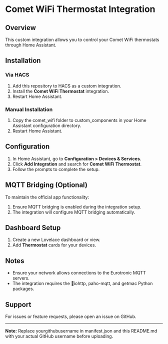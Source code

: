 ﻿# Comet WiFi Thermostat Integration

## Overview

This custom integration allows you to control your Comet WiFi thermostats through Home Assistant.

## Installation

### Via HACS

1. Add this repository to HACS as a custom integration.
2. Install the **Comet WiFi Thermostat** integration.
3. Restart Home Assistant.

### Manual Installation

1. Copy the comet_wifi folder to custom_components in your Home Assistant configuration directory.
2. Restart Home Assistant.

## Configuration

1. In Home Assistant, go to **Configuration > Devices & Services**.
2. Click **Add Integration** and search for **Comet WiFi Thermostat**.
3. Follow the prompts to complete the setup.

## MQTT Bridging (Optional)

To maintain the official app functionality:

1. Ensure MQTT bridging is enabled during the integration setup.
2. The integration will configure MQTT bridging automatically.

## Dashboard Setup

1. Create a new Lovelace dashboard or view.
2. Add **Thermostat** cards for your devices.

## Notes

- Ensure your network allows connections to the Eurotronic MQTT servers.
- The integration requires the iohttp, paho-mqtt, and getmac Python packages.

## Support

For issues or feature requests, please open an issue on GitHub.

---

**Note:** Replace yourgithubusername in manifest.json and this README.md with your actual GitHub username before uploading.
